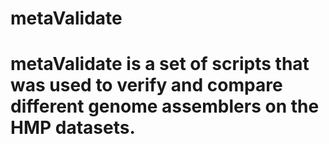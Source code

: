 # metaValidate
# 
# metaValidate is a set of scripts that was used to verify and compare different genome assemblers on the HMP datasets.
